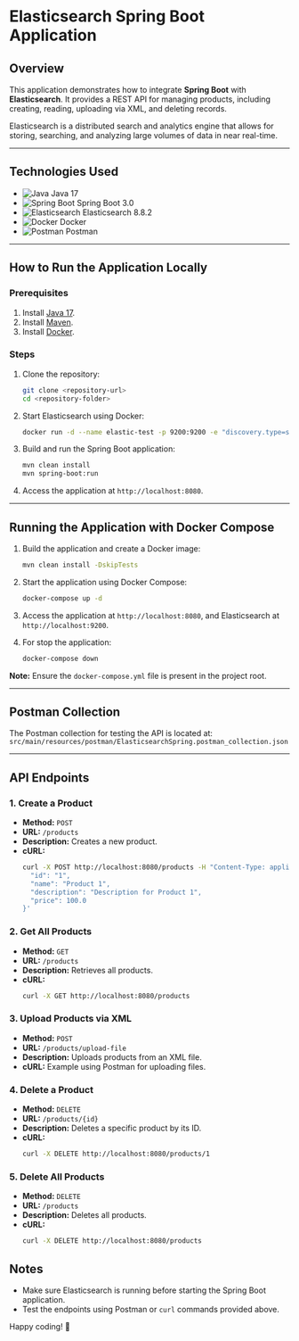 
# Elasticsearch Spring Boot Application

## Overview
This application demonstrates how to integrate **Spring Boot** with **Elasticsearch**. It provides a REST API for managing products, including creating, reading, uploading via XML, and deleting records.

Elasticsearch is a distributed search and analytics engine that allows for storing, searching, and analyzing large volumes of data in near real-time.

---

## Technologies Used
- ![Java](https://img.shields.io/badge/Java-ED8B00?style=for-the-badge&logo=java&logoColor=white) Java 17
- ![Spring Boot](https://img.shields.io/badge/Spring_Boot-6DB33F?style=for-the-badge&logo=spring&logoColor=white) Spring Boot 3.0
- ![Elasticsearch](https://img.shields.io/badge/Elasticsearch-005571?style=for-the-badge&logo=elasticsearch&logoColor=white) Elasticsearch 8.8.2
- ![Docker](https://img.shields.io/badge/Docker-2496ED?style=for-the-badge&logo=docker&logoColor=white) Docker
- ![Postman](https://img.shields.io/badge/Postman-FF6C37?style=for-the-badge&logo=postman&logoColor=white) Postman

---

## How to Run the Application Locally

### Prerequisites
1. Install [Java 17](https://www.oracle.com/java/technologies/javase/jdk17-archive-downloads.html).
2. Install [Maven](https://maven.apache.org/download.cgi).
3. Install [Docker](https://www.docker.com/products/docker-desktop/).

### Steps
1. Clone the repository:
   ```bash
   git clone <repository-url>
   cd <repository-folder>
   ```
2. Start Elasticsearch using Docker:
   ```bash
   docker run -d --name elastic-test -p 9200:9200 -e "discovery.type=single-node" -e "xpack.security.enabled=false" docker.elastic.co/elasticsearch/elasticsearch:8.8.2
   ```
3. Build and run the Spring Boot application:
   ```bash
   mvn clean install
   mvn spring-boot:run
   ```
4. Access the application at `http://localhost:8080`.

---

## Running the Application with Docker Compose

1. Build the application and create a Docker image:
   ```bash
   mvn clean install -DskipTests
   ```

2. Start the application using Docker Compose:
   ```bash
   docker-compose up -d
   ```

3. Access the application at `http://localhost:8080`, and Elasticsearch at `http://localhost:9200`.


4. For stop the application:
   ```bash
   docker-compose down
   ```

**Note:** Ensure the `docker-compose.yml` file is present in the project root.

---

## Postman Collection
The Postman collection for testing the API is located at:  
`src/main/resources/postman/ElasticsearchSpring.postman_collection.json`

---

## API Endpoints

### 1. Create a Product
- **Method:** `POST`
- **URL:** `/products`
- **Description:** Creates a new product.
- **cURL:**
  ```bash
  curl -X POST http://localhost:8080/products -H "Content-Type: application/json" -d '{
    "id": "1",
    "name": "Product 1",
    "description": "Description for Product 1",
    "price": 100.0
  }'
  ```

### 2. Get All Products
- **Method:** `GET`
- **URL:** `/products`
- **Description:** Retrieves all products.
- **cURL:**
  ```bash
  curl -X GET http://localhost:8080/products
  ```

### 3. Upload Products via XML
- **Method:** `POST`
- **URL:** `/products/upload-file`
- **Description:** Uploads products from an XML file.
- **cURL:** Example using Postman for uploading files.

### 4. Delete a Product
- **Method:** `DELETE`
- **URL:** `/products/{id}`
- **Description:** Deletes a specific product by its ID.
- **cURL:**
  ```bash
  curl -X DELETE http://localhost:8080/products/1
  ```

### 5. Delete All Products
- **Method:** `DELETE`
- **URL:** `/products`
- **Description:** Deletes all products.
- **cURL:**
  ```bash
  curl -X DELETE http://localhost:8080/products
  ```

## Notes
- Make sure Elasticsearch is running before starting the Spring Boot application.
- Test the endpoints using Postman or `curl` commands provided above.

Happy coding! 🚀
